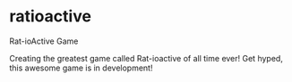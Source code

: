 # ratioactive
Rat-ioActive Game

Creating the greatest game called Rat-ioactive of all time ever! Get hyped, this awesome game is in development!

